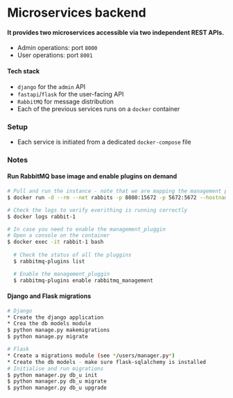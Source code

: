 # Microservices backend

#### It provides two microservices accessible via two independent REST APIs.
* Admin operations: port `8000`
* User operations: port `8001`

#### Tech stack
* `django` for the `admin` API
* `fastapi`/`flask` for the user-facing API
* `RabbitMQ` for message distribution
* Each of the previous services runs on a `docker` container

### Setup
* Each service is initiated from a dedicated `docker-compose` file

### Notes
#### Run RabbitMQ base image and enable plugins on demand
```bash
# Pull and run the instance - note that we are mapping the management port (8080) so that the web interface is available right away
$ docker run -d --rm --net rabbits -p 8080:15672 -p 5672:5672 --hostname rabbit-1 --name rabbit-1 rabbitmq:3.8
```  
```bash
# Check the logs to verify everithing is running correctly
$ docker logs rabbit-1
```
```bash
# In case you need to enable the management_pluggin
# Open a console on the container
$ docker exec -it rabbit-1 bash
  
  # Check the status of all the pluggins
  $ rabbitmq-plugins list

  # Enable the management_pluggin
  $ rabbitmq-plugins enable rabbitmq_management
```
#### Django and Flask migrations
```bash
# Django
* Create the django application 
* Crea the db models module
$ python manage.py makemigrations
$ python manage.py migrate
```
```bash
# Flask
* Create a migrations module (see */users/manager.py*)
* Create the db models - make sure flask-sqlalchemy is installed
# Initialise and run migrations
$ python manager.py db_u init
$ python manager.py db_u migrate
$ python manager.py db_u upgrade
```
